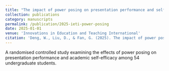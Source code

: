 ```yaml
---
title: "The impact of power posing on presentation performance and self-efficacy in higher education: An embodied cognition approach"
collection: publications
category: manuscripts
permalink: /publication/2025-ieti-power-posing
date: 2025-01-01
venue: 'Innovations in Education and Teaching International'
citation: 'Deng, W., Liu, D., & Fan, G. (2025). The impact of power posing on presentation performance and self-efficacy in higher education: An embodied cognition approach. <i>Innovations in Education and Teaching International</i>, 1-18.'
---
```


A randomised controlled study examining the effects of power posing on presentation performance and academic self-efficacy among 54 undergraduate students.

